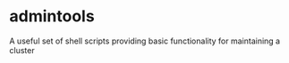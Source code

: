 admintools
==========

A useful set of shell scripts providing basic functionality for maintaining a cluster

